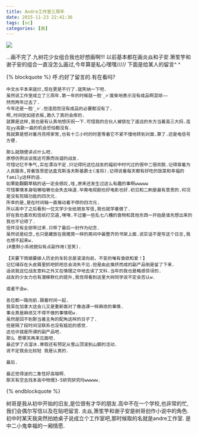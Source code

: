 ```yaml
---
title: Andre工作室三周年
date: 2015-11-23 22:41:36
tags: [oc]
categories: [画]
---
```

<a data-fancybox="gallery" href="P011.jpg"><img src="P011.jpg"></a>

…画不完了.九树花少女组合我也好想画啊!!!
以前基本都在画炎焱和子安.箫笙竽和谢子安的组合一直没怎么画过,今年算是私心嘿嘿/////
下面是给某人的留言^ ^

{% blockquote %}
    呼.约好了留言的.有在看吗?


    中文水平本来就烂,现在更是不行了.就笑纳一下吧.
    虽然说工作室成立了三周年.第一年的时候就一脸ˊ_>ˋ废柴地表示没有成品啊混球——
    然而两年过去了.
    今年还是一脸ˊ_>ˋ.但连抱怨没有成品的必要都没有了.
    啊,时间犹如搓衣板,跪久了真的会疼的.
    就算是这样,我也是有认真地想庆祝一下.可惜我的合伙人被锁在了遥远的东方当着高三大妈.连在yy高歌一曲的机会恐怕都没有.
    我就算是想对着月亮唠家常,也有十三小时的时差等着它不紧不慢地转到对面.算了.还是电信号方便.

    那么就随便讲点什么吧.
    原想仿例谈谈我这可靠而诙谐的战友.
    可惜记忆不争气,实在漂泊不定.只记得托这位战友的福初中时代过的很中二很欢脱.记得穿着为人民服务,背着饭思密达盒克斯洛夫斯基爵士(准将).记得说着每天都有好吃的饭菜和幸福的family这样的话.
    如果能翻翻草稿的话一定会感叹,哇,原来还发生过这么有趣的事啊wwwww
    可惜事情本身咀嚼咀嚼也会失去味道.毕竟电视剧也好电影也好.初见和二刷是最有意思的.何况是没有剪辑功能的四次元.
    所幸的是,是在时间轴一直推动着不停的四次元.
    所以高中了之后看到一位文学少女给朋友写信,我也就学着做了.
    好在我也喜欢和信纸打交道,嘿嘿.不过塞一些乱七八糟的食物和其他东西一开始是谁先想出来的我也不记得了.
    信件没有全部带过来.只带了最后一封作为纪念.
    虽然说是纪念,也只是藏放在我猪窝一样的房间中最整齐的书架上面.说实话不是写这个日志,我也想不起来w.
    iR重默小系统貌似有点副作用(苦笑).

    【天要下雨娘要嫁人历史的车轮总是滚滚向前，不变的唯有食欲和爱！】
    记忆储存在头皮屑里抓吧抓吧总会消失不见.但是由此推挤而成的副产品倒是留了下来.
    话说我这位战友意料之外又在情理之中地去读了文科.当年的我也是略感惊讶的.
    战友的少女力也有潜移默化的提升,我觉得看到这里大树同学说不定会否认w.

    或者不会w.

    各位都一路向前.跟着时间一起.
    我呆在加拿大这会儿又是重新面对了像选课一样麻烦的事情.
    事业真是麻烦又不得不做的事情呢w.
    虽然是回不到那当着主角的配角这样的日子了.
    但是隔了段时间没联系也没有尴尬的感觉.
    这也许就是所谓的副产品吧.
    那么 愿哪天再来见面吧.
    最近学了点溜冰.寒假还有预定从雪山顶滚到山脚的活动.
    说不定我会比较轻 我是认真的.

    最后.

    最近觉得波的二象性好高端啊.
    那天有空去找本高中物理3-5研究研究吗wwwww.
{% endblockquote %}

树哥是我从初中开始的旧友,是位很有才华的朋友.高中不在一个学校,也非常的忙,我们会偶尔写信以及在贴吧留言.
炎焱,箫笙竽和谢子安是树哥创作小说中的角色.
初中时某天我突然拍她桌子说成立个工作室吧,那时候取的名就是andre工作室.
是中二小鬼幸福的一厢情愿.
